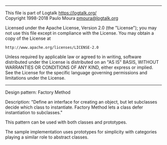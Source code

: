 ________________________________________________________________________

This file is part of Logtalk <https://logtalk.org/>  
Copyright 1998-2018 Paulo Moura <pmoura@logtalk.org>

Licensed under the Apache License, Version 2.0 (the "License");
you may not use this file except in compliance with the License.
You may obtain a copy of the License at

    http://www.apache.org/licenses/LICENSE-2.0

Unless required by applicable law or agreed to in writing, software
distributed under the License is distributed on an "AS IS" BASIS,
WITHOUT WARRANTIES OR CONDITIONS OF ANY KIND, either express or implied.
See the License for the specific language governing permissions and
limitations under the License.
________________________________________________________________________


Design pattern:
	Factory Method

Description:
	"Define an interface for creating an object, but let subclasses
	decide which class to instantiate. Factory Method lets a class
	defer instantiation to subclasses."

This pattern can be used with both classes and prototypes.

The sample implementation uses prototypes for simplicity with categories
playing a similar role to abstract classes.

